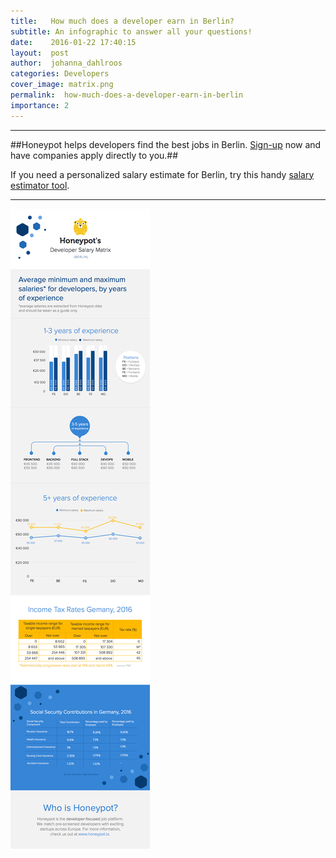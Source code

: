 ```yaml
---
title:   How much does a developer earn in Berlin?
subtitle: An infographic to answer all your questions!
date:    2016-01-22 17:40:15
layout:  post
author:  johanna_dahlroos
categories: Developers
cover_image: matrix.png
permalink:  how-much-does-a-developer-earn-in-berlin
importance: 2
---
```


* * *

##Honeypot helps developers find the best jobs in Berlin. [Sign-up][1] now and have companies apply directly to you.## 

If you need a personalized salary estimate for Berlin, try this handy [salary estimator tool][2].

* * *

![developer-salaries-berlin](/assets/images/how-much-does-a-developer-earn.png)

[1]: https://www.honeypot.io/users/sign_up/?utm_source=blogsal
[2]: http://www.whatamiworth.io/
